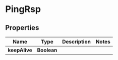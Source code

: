 

# PingRsp


## Properties

| Name | Type | Description | Notes |
|------------ | ------------- | ------------- | -------------|
|**keepAlive** | **Boolean** |  |  |



